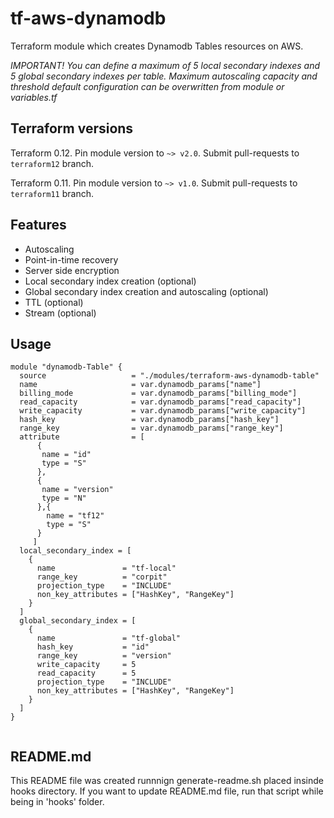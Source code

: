 
# tf-aws-dynamodb

Terraform module which creates Dynamodb Tables resources on AWS.


 _IMPORTANT!_ 
 _You can define a maximum of 5 local secondary indexes and 5 global secondary indexes per table.
  Maximum autoscaling capacity and threshold default configuration can be overwritten from module or variables.tf_

## Terraform versions

Terraform 0.12. Pin module version to `~> v2.0`. Submit pull-requests to `terraform12` branch.

Terraform 0.11. Pin module version to `~> v1.0`. Submit pull-requests to `terraform11` branch.

## Features
  -  Autoscaling
  -  Point-in-time recovery
  -  Server side encryption
  -  Local secondary index creation (optional)
  -  Global secondary index creation and autoscaling (optional)
  -  TTL  (optional)
  -  Stream  (optional)

## Usage

```hcl
module "dynamodb-Table" {
  source                   = "./modules/terraform-aws-dynamodb-table"
  name                     = var.dynamodb_params["name"]
  billing_mode             = var.dynamodb_params["billing_mode"]
  read_capacity            = var.dynamodb_params["read_capacity"]
  write_capacity           = var.dynamodb_params["write_capacity"]
  hash_key                 = var.dynamodb_params["hash_key"]
  range_key                = var.dynamodb_params["range_key"]
  attribute                = [
      {
       name = "id"
       type = "S"
      },
      {
       name = "version"
       type = "N"
      },{
        name = "tf12"
        type = "S"
      }
     ]
  local_secondary_index = [
    {
      name               = "tf-local"
      range_key          = "corpit"
      projection_type    = "INCLUDE"
      non_key_attributes = ["HashKey", "RangeKey"]
    }
  ]
  global_secondary_index = [
    {
      name               = "tf-global"
      hash_key           = "id"
      range_key          = "version"
      write_capacity     = 5
      read_capacity      = 5
      projection_type    = "INCLUDE"
      non_key_attributes = ["HashKey", "RangeKey"]
    }
  ]
}


```
## README.md
This README file was created runnnign generate-readme.sh placed insinde hooks directory.
If you want to update README.md file, run that script while being in 'hooks' folder.

